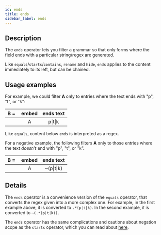 ```yaml
---
id: ends
title: ends
sidebar_label: ends
---
```


## Description

The `ends` operator lets you filter a grammar so that only forms where the field ends with a particular string/regex are generated.

Like `equals`/`starts`/`contains`, `rename` and `hide`, `ends` applies to the content immediately to its left, but can be chained.

## Usage examples

For example, we could filter **A** only to entries where the text ends with "p", "t", or "k":

| **B =&nbsp;** | **embed** | **ends text** |
|:--:|:--:|:--:|
|    | A  | p\|t\|k |

Like `equals`, content below `ends` is interpreted as a regex.

For a negative example, the following filters **A** only to those entries where the text *doesn't* end with "p", "t", or "k".

| **B =&nbsp;** | **embed** | **ends text** |
|:--:|:--:|:--:|
|    | A  | ~(p\|t\|k) |

## Details

The `ends` operator is a convenience version of the `equals` operator, that converts the regex given into a more complex one.  For example, in the first example above, it is converted to `.*(p|t|k)`.  In the second example, it is converted to `~(.*(p|t|k))`.

The `ends` operator has the same complications and cautions about negation scope as the `starts` operator, which you can read about [here](starts).
